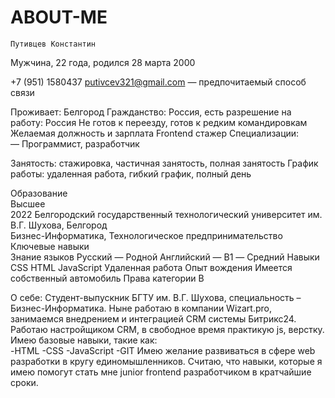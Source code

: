 # ABOUT-ME

  	Путивцев Константин 
Мужчина, 22 года, родился 28 марта 2000

+7 (951) 1580437
putivcev321@gmail.com — предпочитаемый способ связи

Проживает: Белгород
Гражданство: Россия, есть разрешение на работу: Россия
Не готов к переезду, готов к редким командировкам
Желаемая должность и зарплата
Frontend стажер
Специализации:  
—  Программист, разработчик

Занятость: стажировка, частичная занятость, полная занятость
График работы: удаленная работа, гибкий график, полный день


Образование <br>
Высшее <br>
2022	Белгородский государственный технологический университет им. В.Г. Шухова, Белгород<br>
Бизнес-Информатика, Технологическое предпринимательство<br>
Ключевые навыки<br>
Знание языков	Русский — Родной
Английский — B1 — Средний
Навыки	CSS  HTML  JavaScript  Удаленная работа
Опыт вождения
Имеется собственный автомобиль
Права категории B




О себе: 
Студент-выпускник БГТУ им. В.Г. Шухова, специальность – Бизнес-Информатика. Ныне работаю в компании Wizart.pro, занимаемся внедрением и интеграцией CRM системы Битрикс24. Работаю настройщиком CRM, в свободное время практикую js, верстку.
Имею базовые навыки, такие как:  
-HTML
-CSS
-JavaScript
-GIT
Имею желание развиваться в сфере web разработки в кругу единомышленников. Считаю, что навыки, которые я имею помогут стать мне junior frontend разработчиком в кратчайшие сроки.


